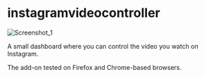 # instagramvideocontroller
![Screenshot_1](https://github.com/user-attachments/assets/92019c39-d2e8-4f4d-b6e4-84b8ca3c0ee7)

A small dashboard where you can control the video you watch on Instagram.

The add-on tested on Firefox and Chrome-based browsers.
